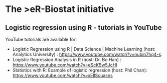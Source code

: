 # The >eR-Biostat initiative
## Logistic regression using R - tutorials in YouTube

YouTube tutorials are available for:

* Logistic Regression using R | Data Science | Machine Learning  (host: Analytics University) : 
       https://www.youtube.com/watch?v=nubin7hq4-s.
* Logistic Regression Analysis in R  (host: Dr. Bo Han) : https://www.youtube.com/watch?v=eScK5w5JcHI
* Statistics with R: Example of logistic regression (host: Phil Chan): https://www.youtube.com/watch?v=xEllScuasns
